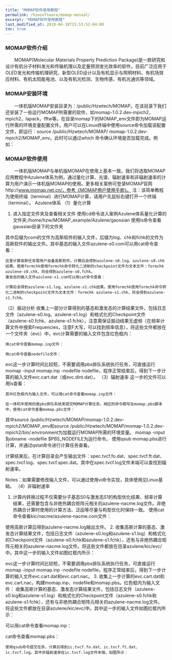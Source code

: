 ```yaml
---
title: "MOMAP软件使用教程"
permalink: /hzwsoftware/momap-manual/
excerpt: "MOMAP软件使用教程"
last_modified_at: 2019-04-18T15:53:52-04:00
toc: true
---
```


### MOMAP软件介绍
&emsp;&emsp;MOMAP(Molecular Materials Property Prediction Package)是一款研究和设计有机分子材料发光和传输机理以及定量预测发光效率的软件。目前广泛应用于OLED发光和传输机理研究、新型OLED设计以及有机显示与照明材料、有机场效应材料、有机太阳能电池、以及有机光检测、生物传感、有机光通讯等领域。
### MOMAP安装环境
&emsp;&emsp;一体机版MOMAP安装目录为：/public/Hzwtech/MOMAP。在该目录下我们还安装了一些运行MOMAP所需要的软件，如momap-1.0.2.dev-mpich2，mpich2，lapack，fftw等。在目录momap下的MOMAP_env文件即为MOMAP运行所需的环境变量配置文件。用户可以在Linux终端中使用source命令加载该配置文件，即运行：source /public/Hzwtech/MOMAP/ momap-1.0.2.dev-mpich2/MOMAP_env。此时可以通过which 命令确认环境是否加载完成。例如：

### MOMAP软件使用
&emsp;&emsp;一体机版MOMAP与单机版MOMAP在使用上基本一致。我们将选取MOMAP应用教程中Azulene体系为例，通过量化计算、光谱、辐射速率和非辐射速率的计算为用户演示一体机版MOMAP的使用。更多相关案例可登录MOMAP官网http://www.momap.net.cn/，参考《MOMAP用户使用手册》。
注：该简单教程为使用终端（terminal）进行MOMAP计算，请用户先鼠标右键打开一个终端（terminal）。
Azulene体系
（1）量化计算
1.	进入指定文件夹及查看相关文件
使用cd命令进入案例Azulene体系量化计算的文件夹:/home/hzw/MOMAP_example/Azulene/gaossian
使用ls命令查看gaussian目录下的文件夹

其中后缀为com的文件为高斯软件的输入文件，后缀为log、chk和fchk的文件为高斯软件的输出文件。其中基态的输入文件azulene-s0.com可以用cat命令查看：

    这里计算高斯任务需用户自备高斯软件。计算后会得到azulene-s0.log、azulene-s0.chk结果。使用formchk使用formchk命令转化二进制的checkpoint文件为文本文件：formchk azulene-s0.chk，将会得到azulene-s0.fchk。
    激发态的输入文件azulene-s1.com可以用cat命令查看：

    计算后会得到azulene-s1.log、azulene-s1.chk结果。使用formchk使用formchk命令转化二进制的checkpoint文件为文本文件：formchk azulene-s1.chk，将会得到azulene-s1.fchk。
（2）振动分析
    收集上一部分计算得到的基态和激发态的计算结果文件，包括日志文件（azulene-s0.log、azulene-s1.log）和格式化的Checkpoint文件（azulene-s0.fchk、azulene-s1.fchk），注意需保证振动结果无虚频（在频率计算文件中搜索Frequencies，注意F大写，可以找到频率信息），将这些文件都放在一个文件夹（evc）中，evc计算需要的输入文件包含红色框内：

    用cat命令查看momap.inp文件：

    用cat命令查看nodefile文件：

evc这一步计算时间比较短，不需要调用pbs排队系统执行任务，可直接运行momap -input momap.inp -nodefile nodefile，程序正常结束后，得到下一步计算的输入文件evc.cart.dat（或evc.dint.dat）。
（3）辐射速率
这一步的文件可以用ls查看：

    其中红色框内为输入文件，可以用cat命令查看momap.inp文件：

    在一体机中使用的是pbs排队系统来提交MOMAP计算任务，相应的命令都写在momap.pbs脚本中，使用cat命令查看momap.pbs文件：

其中source /public/Hzwtech/MOMAP/momap-1.0.2.dev-mpich2/MOMAP_env和source /public/Hzwtech/MOMAP/momap-1.0.2.dev-mpich2/bin/.environment为加载运行MOMAP所需的环境变量。
momap -input $jobname -nodefile $PBS_NODEFILE为运行命令。
使用qsub momap.pbs进行计算，并通过qstat命令进行计算任务查看。

计算结束后，在计算目录会产生输出文件：spec.tvcf.fo.dat、spec.tvcf.ft.dat、spec.tvcf.log、spec.tvcf.spec.dat。其中在spec.tvcf.log文件末端可以查找到辐射速率。

Notes：如果需要修改输入文件，可以通过使用vi命令实现，具体使用见Linux基础。
（4）非辐射速率
1.	计算内转换过程不仅需要分子基态S0与激发态S1的构型优化结果、频率计算结果，还需要包含与非绝热耦合矩阵元相关的azulene-nacme.log文件。非绝热耦合计算时使用的计算方法、泛函等尽量与构型优化时保持一致。
    使用cat命令查看kic/nacme/azulene-nacme.com文件：

使用高斯计算后得到azulene-nacme.log输出文件。
2.	收集高斯计算的基态、激发态计算结果文件，包括日志文件（azulene-s0.log和azulene-s1.log）和格式化的Checkpoint文件（azulene-s0.fchk和azulene-s1.fchk），还有与非绝热耦合矩阵元相关的azulene-nacme.log文件。将这些文件都放在目录azulene/kic/evc/中。其中这一步的输入文件如图红框内所示：

evc这一步计算时间比较短，不需要调用pbs排队系统执行任务，可直接运行momap -input momap.inp -nodefile nodefile，程序正常结束后，得到下一步计算的输入文件evc.cart.dat和evc.cart.nac。
3.	收集上一步计算的evc.cart.dat和evc.cart.nac，构建momap.inp、nodefile和momap.pbs。红色框内为输入文件：
收集高斯计算的基态、激发态计算结果文件，包括日志文件（azulene-s0.log和azulene-s1.log）和格式化的Checkpoint文件（azulene-s0.fchk和azulene-s1.fchk），还有与非绝热耦合矩阵元相关的azulene-nacme.log文件。将这些文件都放在目录azulene/kic/evc/中。其中这一步的输入文件如图红框内所示：

可以用cat命令查看momap.inp：

cat命令查看momap.pbs：

    使用qsub命令提交任务，计算后得到ic.tvcf.fo.dat、ic.tvcf.ft.dat、ic.tvcf.log。其中非辐射速率在ic.tvcf.log文件末端，如图所示：
